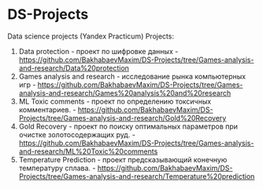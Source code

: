 # DS-Projects
Data science projects (Yandex Practicum)
Projects:
1. Data protection - проект по шифровке данных - https://github.com/BakhabaevMaxim/DS-Projects/tree/Games-analysis-and-research/Data%20protection
2. Games analysis and research - исследование рынка компьютерных игр - https://github.com/BakhabaevMaxim/DS-Projects/tree/Games-analysis-and-research/Games%20analysis%20and%20research
3. ML Toxic comments - проект по определению токсичных комментариев. - https://github.com/BakhabaevMaxim/DS-Projects/tree/Games-analysis-and-research/Gold%20Recovery
4. Gold Recovery - проект по поиску оптимальных параметров при очистке золотосодержащих руд. - https://github.com/BakhabaevMaxim/DS-Projects/tree/Games-analysis-and-research/ML%20Toxic%20comments
5. Temperature Prediction - проект предсказывающий конечную температуру сплава. - https://github.com/BakhabaevMaxim/DS-Projects/tree/Games-analysis-and-research/Temperature%20prediction
